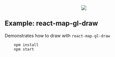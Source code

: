 <div align="center">
  <img src="https://avatars3.githubusercontent.com/u/2105791?v=3&s=200" />
</div>

## Example: react-map-gl-draw

Demonstrates how to draw with `react-map-gl-draw` 

```
    npm install
    npm start
```
